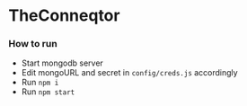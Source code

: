 # TheConneqtor

### How to run
- Start mongodb server
- Edit mongoURL and secret in `config/creds.js` accordingly
- Run `npm i`
- Run `npm start`

